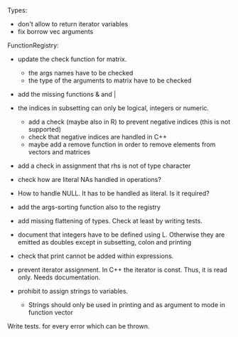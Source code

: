 Types:
- don't allow to return iterator variables
- fix borrow vec arguments

FunctionRegistry:
- update the check function for matrix.
  * the args names have to be checked
  * the type of the arguments to matrix have to be checked
- add the missing functions & and |
- the indices in subsetting can only be logical, integers or numeric.
  * add a check (maybe also in R) to prevent negative indices (this is not supported)
  * check that negative indices are handled in C++
  * maybe add a remove function in order to remove elements from vectors and matrices
- add a check in assignment that rhs is not of type character
- check how are literal NAs handled in operations?
- How to handle NULL. It has to be handled as literal. Is it required?
- add the args-sorting function also to the registry
- add missing flattening of types. Check at least by writing tests.
- document that integers have to be defined using L. Otherwise they are emitted as doubles except in subsetting, colon and printing
- check that print cannot be added within expressions.
- prevent iterator assignment. In C++ the iterator is const. Thus, it is read only. Needs documentation.

- prohibit to assign strings to variables.
  * Strings should only be used in printing and as argument to mode in function vector

Write tests. for every error which can be thrown.
